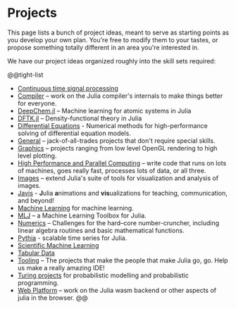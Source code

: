 # Projects

This page lists a bunch of project ideas, meant to serve as starting points as you develop your own plan. You're free to modify them to your tastes, or propose something totally different in an area you're interested in.

We have our project ideas organized roughly into the skill sets required:

@@tight-list
* [Continuous time signal processing](/jsoc/gsoc/kalmanbucy/)
* [Compiler](/jsoc/gsoc/compiler/) – work on the Julia compiler's internals to make things better for everyone.
* [DeepChem.jl](/jsoc/gsoc/deepchem/) – Machine learning for atomic systems in Julia
* [DFTK.jl](/jsoc/gsoc/dftk/) – Density-functional theory in Julia
* [Differential Equations](/jsoc/gsoc/diffeq/) - Numerical methods for high-performance solving of differential equation models.
* [General](/jsoc/gsoc/general/) – jack-of-all-trades projects that don't require special skills.
* [Graphics](/jsoc/gsoc/graphics/) – projects ranging from low level OpenGL rendering to high level plotting.
* [High Performance and Parallel Computing](/jsoc/gsoc/hpc/) – write code that runs on lots of machines, goes really fast, processes lots of data, or all three.
* [Images](/jsoc/gsoc/images/) – extend Julia's suite of tools for visualization and analysis of images.
* [Javis](/jsoc/gsoc/javis/) - **J**ulia **a**nimations and **vis**ualizations for teaching, communication, and beyond!
* [Machine Learning](/jsoc/gsoc/flux/) for machine learning.
* [MLJ](/jsoc/gsoc/MLJ/) – a Machine Learning Toolbox for Julia.
* [Numerics](/jsoc/gsoc/numerics/) – Challenges for the hard–core number-cruncher, including linear algebra routines and basic mathematical functions.
* [Pythia](/jsoc/gsoc/pythia/) - scalable time series for Julia.
* [Scientific Machine Learning](/jsoc/gsoc/sciml/)
* [Tabular Data](/jsoc/gsoc/tables/)
* [Tooling](/jsoc/gsoc/tooling/) – The projects that make the people that make Julia go, go. Help us make a really amazing IDE!
* [Turing projects](/jsoc/gsoc/turing/) for probabilistic modelling and probabilistic programming.
* [Web Platform](/jsoc/gsoc/wasm/) – work on the Julia wasm backend or other aspects of julia in the browser.
@@
